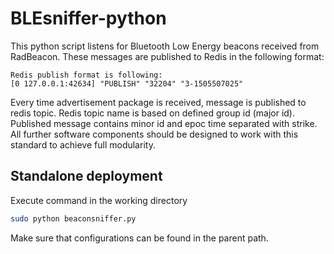 # BLEsniffer-python
This python script listens for Bluetooth Low Energy beacons received from
RadBeacon. These messages are published to Redis in the following format:

```
Redis publish format is following:
[0 127.0.0.1:42634] "PUBLISH" "32204" "3-1505507025"
```

Every time advertisement package is received, message is published to redis topic.
Redis topic name is based on defined group id (major id). Published message contains
minor id and epoc time separated with strike. All further software components should be designed to work
with this standard to achieve full modularity.

## Standalone deployment
Execute command in the working directory
```bash
sudo python beaconsniffer.py
```

Make sure that configurations can be found in the parent path.
